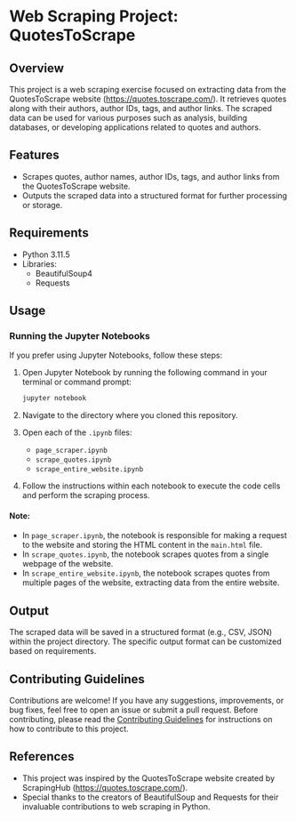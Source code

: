 # Web Scraping Project: QuotesToScrape

## Overview
This project is a web scraping exercise focused on extracting data from the QuotesToScrape website (https://quotes.toscrape.com/). It retrieves quotes along with their authors, author IDs, tags, and author links. The scraped data can be used for various purposes such as analysis, building databases, or developing applications related to quotes and authors.

## Features
- Scrapes quotes, author names, author IDs, tags, and author links from the QuotesToScrape website.
- Outputs the scraped data into a structured format for further processing or storage.

## Requirements
- Python 3.11.5
- Libraries:
  - BeautifulSoup4
  - Requests

## Usage
### Running the Jupyter Notebooks
If you prefer using Jupyter Notebooks, follow these steps:

1. Open Jupyter Notebook by running the following command in your terminal or command prompt:

    ```bash
    jupyter notebook
    ```

2. Navigate to the directory where you cloned this repository.

3. Open each of the `.ipynb` files:
    - `page_scraper.ipynb`
    - `scrape_quotes.ipynb`
    - `scrape_entire_website.ipynb`

4. Follow the instructions within each notebook to execute the code cells and perform the scraping process.

#### Note:
- In `page_scraper.ipynb`, the notebook is responsible for making a request to the website and storing the HTML content in the `main.html` file.
- In `scrape_quotes.ipynb`, the notebook scrapes quotes from a single webpage of the website.
- In `scrape_entire_website.ipynb`, the notebook scrapes quotes from multiple pages of the website, extracting data from the entire website.

## Output
The scraped data will be saved in a structured format (e.g., CSV, JSON) within the project directory. The specific output format can be customized based on requirements.

## Contributing Guidelines
Contributions are welcome! If you have any suggestions, improvements, or bug fixes, feel free to open an issue or submit a pull request. Before contributing, please read the [Contributing Guidelines](CONTRIBUTING.md) for instructions on how to contribute to this project.

## References
- This project was inspired by the QuotesToScrape website created by ScrapingHub (https://quotes.toscrape.com/).
- Special thanks to the creators of BeautifulSoup and Requests for their invaluable contributions to web scraping in Python.

